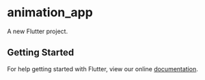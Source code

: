 # animation_app

A new Flutter project.

## Getting Started

For help getting started with Flutter, view our online
[documentation](https://flutter.io/).
